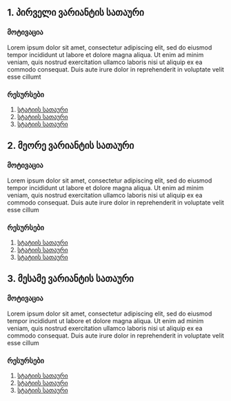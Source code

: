 ﻿## 1. პირველი ვარიანტის სათაური

### მოტივაცია
Lorem ipsum dolor sit amet, consectetur adipiscing elit, sed do eiusmod tempor incididunt ut labore et dolore magna aliqua. Ut enim ad minim veniam, quis nostrud exercitation ullamco laboris nisi ut aliquip ex ea commodo consequat. Duis aute irure dolor in reprehenderit in voluptate velit esse cillumt

### რესურსები
1. [სტატიის სათაური](https://example.com)
2. [სტატიის სათაური](https://example.com)
3. [სტატიის სათაური](https://example.com)

## 2. მეორე ვარიანტის სათაური
### მოტივაცია
Lorem ipsum dolor sit amet, consectetur adipiscing elit, sed do eiusmod tempor incididunt ut labore et dolore magna aliqua. Ut enim ad minim veniam, quis nostrud exercitation ullamco laboris nisi ut aliquip ex ea commodo consequat. Duis aute irure dolor in reprehenderit in voluptate velit esse cillum

### რესურსები
1. [სტატიის სათაური](https://example.com)
2. [სტატიის სათაური](https://example.com)
3. [სტატიის სათაური](https://example.com)

## 3. მესამე ვარიანტის სათაური

### მოტივაცია
Lorem ipsum dolor sit amet, consectetur adipiscing elit, sed do eiusmod tempor incididunt ut labore et dolore magna aliqua. Ut enim ad minim veniam, quis nostrud exercitation ullamco laboris nisi ut aliquip ex ea commodo consequat. Duis aute irure dolor in reprehenderit in voluptate velit esse cillum

### რესურსები
1. [სტატიის სათაური](https://example.com)
2. [სტატიის სათაური](https://example.com)
3. [სტატიის სათაური](https://example.com)
